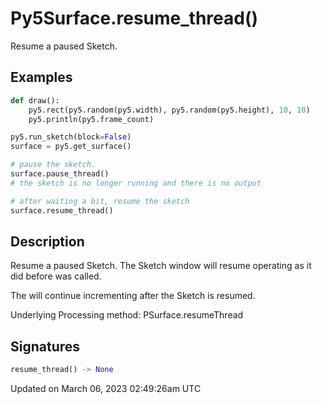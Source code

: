 # Py5Surface.resume_thread()

Resume a paused Sketch.

## Examples

<div class="example-table">

<div class="example-row"><div class="example-cell-image">

</div><div class="example-cell-code">

```python
def draw():
    py5.rect(py5.random(py5.width), py5.random(py5.height), 10, 10)
    py5.println(py5.frame_count)

py5.run_sketch(block=False)
surface = py5.get_surface()

# pause the sketch.
surface.pause_thread()
# the sketch is no longer running and there is no output

# after waiting a bit, resume the sketch
surface.resume_thread()
```

</div></div>

</div>

## Description

Resume a paused Sketch. The Sketch window will resume operating as it did before [](py5surface_pause_thread) was called.

The [](sketch_frame_count) will continue incrementing after the Sketch is resumed.

Underlying Processing method: PSurface.resumeThread

## Signatures

```python
resume_thread() -> None
```

Updated on March 06, 2023 02:49:26am UTC
